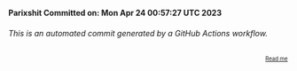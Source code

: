**Parixshit Committed on: Mon Apr 24 00:57:27 UTC 2023** <!-- ae8eae6c-365c-4810-8832-777975e6b536 -->

###### This is an automated commit generated by a GitHub Actions workflow.

<div align="right"><sub><sup><a href="https://github.com/Parixshit/AutoCommit.git">Read me</a></sup></sub></div>

